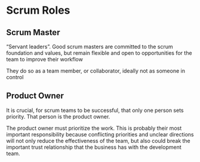 # Scrum Roles

## Scrum Master

“Servant leaders”. Good scrum masters are committed to the scrum foundation and values, but remain flexible and open to opportunities for the team to improve their workflow

They do so as a team member, or collaborator, ideally not as someone in control

## Product Owner

It is crucial, for scrum teams to be successful, that only one person sets priority. That person is the product owner.

The product owner must prioritize the work. This is probably their most important responsibility because conflicting priorities and unclear directions will not only reduce the effectiveness of the team, but also could break the important trust relationship that the business has with the development team.
